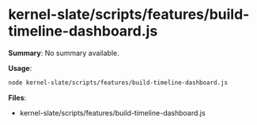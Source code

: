 # kernel-slate/scripts/features/build-timeline-dashboard.js

**Summary**: No summary available.

**Usage**:

```bash
node kernel-slate/scripts/features/build-timeline-dashboard.js
```

**Files**:
- kernel-slate/scripts/features/build-timeline-dashboard.js
